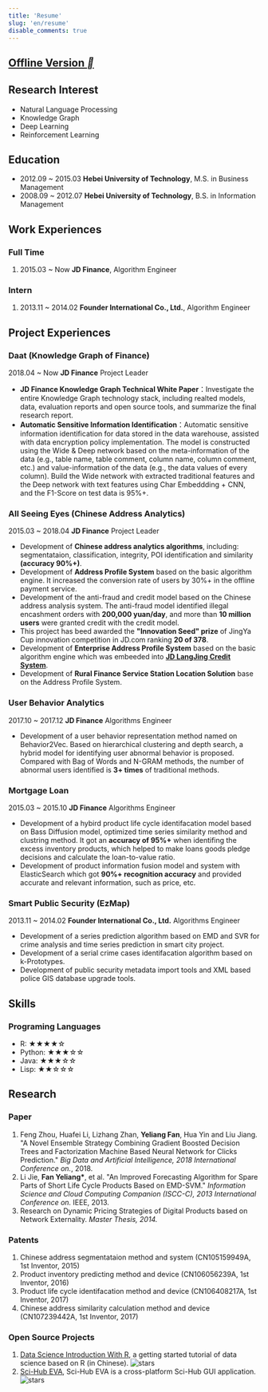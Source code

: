 ```yaml
---
title: 'Resume'
slug: 'en/resume'
disable_comments: true
---
```


<p><!-- disable capitalize the first letter --></p>

## <a href="//statics.leovan.me/documents/FanYeliang-CV-en.pdf" target="_blank" style="border: none;">Offline Version <i class="material-icons" style="vertical-align: text-bottom;">&#xE884;</i></a>

## Research Interest

- Natural Language Processing
- Knowledge Graph
- Deep Learning
- Reinforcement Learning

## Education

- 2012.09 ~ 2015.03 **Hebei University of Technology**, M.S. in Business Management
- 2008.09 ~ 2012.07 **Hebei University of Technology**, B.S. in Information Management

## Work Experiences

### Full Time

1. 2015.03 ~ Now **JD Finance**, Algorithm Engineer

### Intern

1. 2013.11 ~ 2014.02 **Founder International Co., Ltd.**, Algorithm Engineer

## Project Experiences

### Daat (Knowledge Graph of Finance)

2018.04 ~ Now **JD Finance** Project Leader

- **JD Finance Knowledge Graph Technical White Paper**：Investigate the entire Knowledge Graph technology stack, including realted models, data, evaluation reports and open source tools, and summarize the final research report.
- **Automatic Sensitive Information Identification**：Automatic sensitive information identification for data stored in the data warehouse, assisted with data encryption policy implementation. The model is constructed using the Wide & Deep network based on the meta-information of the data (e.g., table name, table comment, column name, column comment, etc.) and value-information of the data (e.g., the data values of every column). Build the Wide network with extracted traditional features and the Deep network with text features using Char Embeddding + CNN, and the F1-Score on test data is 95%+.

### All Seeing Eyes (Chinese Address Analytics)

2015.03 ~ 2018.04 **JD Finance** Project Leader

- Development of **Chinese address analytics algorithms**, including: segmentataion, classification, integrity, POI identification and similarity **(accuracy 90%+)**.
- Development of **Address Profile System** based on the basic algorithm engine. It increased the conversion rate of users by 30%+ in the offline payment service.
- Development of the anti-fraud and credit model based on the Chinese address analysis system. The anti-fraud model identified illegal encashment orders with **200,000 yuan/day**, and more than **10 million users** were granted credit with the credit model.
- This project has beed awarded the **"Innovation Seed" prize** of JingYa Cup innovation competition in JD.com ranking **20 of 378**.
- Development of **Enterprise Address Profile System** based on the basic algorithm engine which was embeeded into [**JD LangJing Credit System**](https://icredit.jd.com/).
- Development of **Rural Finance Service Station Location Solution** base on the Address Profile System.

### User Behavior Analytics

2017.10 ~ 2017.12 **JD Finance** Algorithms Engineer

- Development of a user behavior representation method named on Behavior2Vec. Based on hierarchical clustering and depth search, a hybrid model for identifying user abnormal behavior is proposed. Compared with Bag of Words and N-GRAM methods, the number of abnormal users identified is **3+ times** of traditional methods.

### Mortgage Loan

2015.03 ~ 2015.10 **JD Finance** Algorithms Engineer

- Development of a hybird product life cycle identifacation model based on Bass Diffusion model, optimized time series similarity method and clustring method. It got an **accuracy of 95%+** when identifing the excess inventory products, which helped to make loans goods pledge decisions and calculate the loan-to-value ratio.
- Development of product information fusion model and system with ElasticSearch which got **90%+ recognition accuracy** and provided accurate and relevant information, such as price, etc.

### Smart Public Security (EzMap)

2013.11 ~ 2014.02 **Founder International Co., Ltd.** Algorithms Engineer

- Development of a series prediction algorithm based on EMD and SVR for crime analysis and time series prediction in smart city project.
- Development of a serial crime cases identifacation algorithm based on k-Prototypes.
- Development of public security metadata import tools and XML based police GIS database upgrade tools.

## Skills

### Programing Languages

- R: ★★★★☆
- Python: ★★★☆☆
- Java: ★★★☆☆
- Lisp: ★★☆☆☆

## Research

### Paper

1. Feng Zhou, Huafei Li, Lizhang Zhan, **Yeliang Fan**, Hua Yin and Liu Jiang. "A Novel Ensemble Strategy Combining Gradient Boosted Decision Trees and Factorization Machine Based Neural Network for Clicks Prediction." _Big Data and Artificial Intelligence, 2018 International Conference on._, 2018.
2. Li Jie, **Fan Yeliang\***, et al. "An Improved Forecasting Algorithm for Spare Parts of Short Life Cycle Products Based on EMD-SVM." _Information Science and Cloud Computing Companion (ISCC-C), 2013 International Conference on._ IEEE, 2013.
3. Research on Dynamic Pricing Strategies of Digital Products based on Network Externality. _Master Thesis, 2014._

### Patents

1. Chinese address segmentataion method and system (CN105159949A, 1st Inventor, 2015)
2. Product inventory predicting method and device (CN106056239A, 1st Inventor, 2016)
3. Product life cycle identifacation method and device (CN106408217A, 1st Inventor, 2017)
4. Chinese address similarity calculation method and device (CN107239442A, 1st Inventor, 2017)

### Open Source Projects

1. [Data Science Introduction With R](https://github.com/leovan/data-science-introduction-with-r), a getting started tutorial of data science based on R (in Chinese).  ![stars](https://img.shields.io/github/stars/leovan/data-science-introduction-with-r.svg?style=social&label=Stars)
2. [Sci-Hub EVA](https://github.com/leovan/SciHubEVA), Sci-Hub EVA is a cross-platform Sci-Hub GUI application. ![stars](https://img.shields.io/github/stars/leovan/SciHubEVA.svg?style=social&label=Stars)

